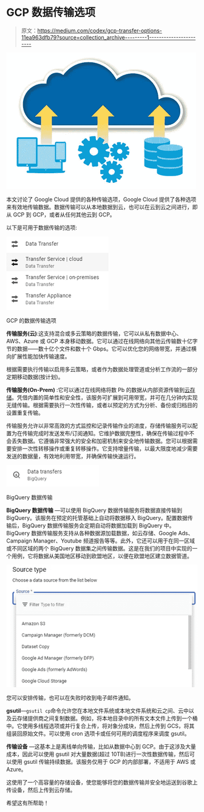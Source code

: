 # GCP 数据传输选项

> 原文：<https://medium.com/codex/gcp-transfer-options-11ea963dfb79?source=collection_archive---------1----------------------->

![](img/f90d478c7791dc847c5cdb26c58d7377.png)

本文讨论了 Google Cloud 提供的各种传输选项，Google Cloud 提供了各种选项来有效地传输数据。数据传输可以从本地数据到云，也可以在云到云之间进行，即从 GCP 到 GCP，或者从任何其他云到 GCP。

以下是可用于数据传输的选项:

![](img/fa784ce42b0f8301a6e7ea214565d14e.png)

GCP 的数据传输选项

**传输服务(云)**:这支持混合或多云策略的数据传输，它可以从私有数据中心、AWS、Azure 或 GCP 本身移动数据。它可以通过在线网络向其他云传输数十亿字节的数据——数十亿个文件和数十个 Gbps。它可以优化您的网络带宽，并通过横向扩展性能加快传输速度。

根据需要执行传输以启用多云策略，或者作为数据处理管道或分析工作流的一部分定期移动数据(按计划)。

**传输服务(On-Prem)** :它可以通过在线网络将数 Pb 的数据从内部资源传输到[云存储](https://cloud.google.com/storage)。凭借内置的简单性和安全性，该服务可扩展到可用带宽，并可在几分钟内实现无缝传输。根据需要执行一次性传输，或者以预定的方式为分析、备份或归档目的设置重复传输。

传输服务允许以非常高效的方式监控和记录传输作业的进度，存储传输服务可以配置为在传输完成时发送发布/订阅通知。它维护数据完整性，确保在传输过程中不会丢失数据。它遵循非常强大的安全和加密机制来安全地传输数据。您可以根据需要安排一次性转移操作或重复转移操作。它支持增量传输，以最大限度地减少需要发送的数据量，有效地利用带宽，并确保传输快速运行。

![](img/cfa0d04a036002210e4207e16249d757.png)

BigQuery 数据传输

**BigQuery 数据传输** —可以使用 BigQuery 数据传输服务将数据直接传输到 BigQuery。该服务在预定的托管基础上自动将数据移入 BigQuery。配置数据传输后，BigQuery 数据传输服务会定期自动将数据加载到 BigQuery 中。BigQuery 数据传输服务支持从各种数据源加载数据，如云存储、Google Ads、Campaign Manager、Youtube 频道报告等等。此外，它还可以用于在同一区域或不同区域的两个 BigQuery 数据集之间传输数据。这是在我们的项目中实现的一个用例，它将数据从美国地区移动到欧盟地区，以便在欧盟地区建立数据管道。

![](img/8b9dfde8d605dfa185e629b87db59e9f.png)

您可以安排传输，也可以在失败时收到电子邮件通知。

**gsutil**—`gsutil cp`命令允许您在本地文件系统或本地文件系统和云之间、云中以及云存储提供商之间复制数据。例如，将本地目录中的所有文本文件上传到一个桶中。它使用多线程选项或并行复合上传，将对象分成块，然后上传到 GCS，将其组装回原始文件。可以使用 cron 选项卡或任何可用的调度程序来调度 gsutil。

**传输设备** —这基本上是离线单向传输，比如从数据中心到 GCP。由于这涉及大量成本，因此可以使用 gsutil 对大量数据(超过 10TB)进行一次性数据传输，然后可以使用 gsutil 传输持续数据。该服务仅用于 GCP 的内部部署，不适用于 AWS 或 Azure。

这使用了一个高容量的存储设备，使您能够将您的数据传输并安全地运送到谷歌上传设备，然后上传到云存储。

希望这有所帮助！